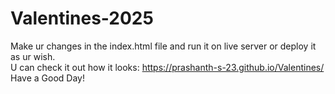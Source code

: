 ﻿# Valentines-2025
 Make ur changes in the index.html file and run it on live server or deploy it as ur wish.<br>
 U can check it out how it looks:
 https://prashanth-s-23.github.io/Valentines/
<br>Have a Good Day!
